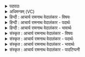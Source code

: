 <details><summary>पदपाठः</summary>

ए꣣षः꣢। स्यः। म꣡द्यः꣢꣯। र꣡सः꣢꣯। अ꣡व꣢꣯। च꣣ष्टे। दिवः꣢। शि꣡शुः꣢꣯। यः। इ꣡न्दुः꣢꣯। वा꣡र꣢꣯म्। आ꣡वि꣢꣯शत्। आ꣣। अ꣡वि꣢꣯शत्। १२७७।
</details>

<details><summary>अधिमन्त्रम् (VC)</summary>

- पवमानः सोमः
- राहूगण आङ्गिरसः
- गायत्री
- षड्जः
</details>

<details><summary>हिन्दी : आचार्य रामनाथ वेदालंकार - विषयः</summary>

अगले मन्त्र में चन्द्रमा के वर्णन द्वारा जीवात्मा का वर्णन करते हैं।
</details>

<details><summary>हिन्दी : आचार्य रामनाथ वेदालंकार - पदार्थः</summary>

पदार्थान्वयभाषाः -  प्रथम—चन्द्र के पक्ष में। ग्रहण से मोक्ष के बाद के चन्द्रमा का वर्णन करते हैं— (एषः स्यः) यह वह (मद्यः) मोददायी, (रसः) चाँदनी का रस बरसानेवाला, (दिवः शिशुः) आकाश के शिशु के समान विद्यमान चन्द्रमा (अव चष्टे) पूर्णतः प्रकाशित हो गया है, (यः इन्दुः) जो चन्द्रमा पहले (वारम्) सूर्य और चन्द्रमा के मध्य पृथिवी के आ जाने से आवरण में (आविशत्) प्रविष्ट हो गया था ॥ द्वितीय—जीवात्मा के पक्ष में। (एषः स्यः) यह वह (मद्यः) आनन्दित करने योग्य, (रसः) रस पीनेवाला (दिवः शिशुः) तेजस्वी परमात्मा को पुत्र के समान प्रिय जीवात्मा (अवचष्टे) परमात्मा का दर्शन कर रहा है, (यः इन्दुः) जो जीवात्मा, पहले (वारम्) परमात्मा के दर्शन को रोकनेवाले भोग्य जगत् के प्रति (आविशत्) आकृष्ट था ॥४॥ यहाँ श्लेषालङ्कार है। ‘दिवः शिशुः’ में लुप्तोपमा है। ‘रसः’ की रसवर्षक व रसपायी में लक्षणा है ॥४॥
</details>

<details><summary>हिन्दी : आचार्य रामनाथ वेदालंकार - भावार्थः</summary>

भावार्थभाषाः -  चन्द्रग्रहण पूर्णमासी को ही होता है। ग्रहणकाल में चन्द्रमा अंशतः या पूर्णतः अन्धकार से ढक जाता है। धीरे-धीरे उसका मोक्ष होता है। पूर्ण मोक्ष के पश्चात् वह पहले के समान पूर्ण चन्द्रमा के रूप में भासित होने लगता है। यह विज्ञानसम्मत प्राकृतिक घटना है,पौराणिक राहु-केतु का वृत्तान्त काल्पनिक ही है। वैसे ही जीवात्मा भी भोग्य जगत् के प्रति आकृष्ट होकर उससे ग्रसा जाता है। उससे मोक्ष के अनन्तर ही वह परमात्मा का साक्षात् कर पाता है ॥४॥
</details>

<details><summary>संस्कृत : आचार्य रामनाथ वेदालंकार - विषयः</summary>

अथ चन्द्रवर्णनमुखेन जीवात्मानं वर्णयति।
</details>

<details><summary>संस्कृत : आचार्य रामनाथ वेदालंकार - पदार्थः</summary>

पदार्थान्वयभाषाः -  प्रथमः—चन्द्रपक्षे। ग्रहणान्मोक्षानन्तरं चन्द्रमसं वर्णयति—(एषः स्यः) अयं सः (मद्यः) मदाय मोदाय हितः, (रसः) चन्द्रिकारसवर्षकः, (दिवः शिशुः) आकाशस्य शिशुरिव विद्यमानः चन्द्रः (अव चष्टे) पूर्णतः प्रकाशितोऽस्ति, (यः इन्दुः) यश्चन्द्रः, पूर्वम् (वारम्) सूर्यचन्द्रयोर्मध्ये पृथिव्या आगमनात् आवरणम्। [वृ संवरणे भ्वादिः, यद्वा, वृञ् आवरणे चुरादिः। तस्माद् घञ्।] (आविशत्) प्रविष्टवान् आसीत् ॥ द्वितीयः—जीवात्मपक्षे। (एषः स्यः) अयं सः (मद्यः) मादयितुं योग्यः (रसः) रसपायी, (दिवः शिशुः) द्योतमानस्य परमात्मनः पुत्र इव प्रियः जीवात्मा (अवचष्टे) परमात्मानं पश्यति, (यः इन्दुः) यो जीवात्मा पूर्वम् (वारम्) परमात्मदर्शनवारकं भोग्यं जगत् प्रति (आविशत्) आकृष्ट आसीत् ॥४॥ अत्र श्लेषालङ्कारः। ‘दिवः शिशुः’ इत्यत्र च लुप्तोपमा। ‘रसः’ इत्यस्य रसवर्षके रसपायिनि वा लक्षणा ॥४॥
</details>

<details><summary>संस्कृत : आचार्य रामनाथ वेदालंकार - भावार्थः</summary>

भावार्थभाषाः -  चन्द्रग्रहणं पूर्णमास्यामेव जायते। ग्रहणकाले चन्द्रोंऽशतः पूर्णतो वा अन्धकारावृतो भवति। शनैः शनैश्च तस्य मोक्षः सम्पद्यते। पूर्णमोक्षानन्तरं स पूर्ववत् पूर्णचन्द्रत्वेन भासते। सेयं विज्ञानसम्मता प्राकृतिकी घटना। पौराणिको राहुकेतुवृत्तान्तस्तु काल्पनिक एव। तथैव जीवात्माऽपि भोग्यं जगत् प्रति समाकृष्टस्तेन ग्रस्यते। ततो मोक्षानन्तरमेव स परमात्मानं साक्षात्कुरुते ॥४॥
</details>

<details><summary>संस्कृत : आचार्य रामनाथ वेदालंकार - पादटिप्पनी</summary>

टिप्पणी:   १. ऋ० ९।३८।५।
</details>